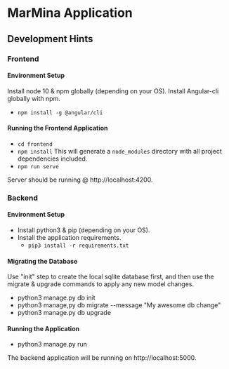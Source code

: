 # MarMina Application

## Development Hints

### Frontend

#### Environment Setup

Install node 10 & npm globally (depending on your OS).
Install Angular-cli globally with npm.
- `npm install -g @angular/cli`

#### Running the Frontend Application

   - `cd frontend`
   - `npm install`
    This will generate a `node_modules` directory with all project dependencies included.
   - `npm run serve`

Server should be running @ http://localhost:4200.

### Backend

#### Environment Setup

- Install python3 & pip (depending on your OS).
- Install the application requirements.
  - `pip3 install -r requirements.txt`

#### Migrating the Database

Use "init" step to create the local sqlite database first, and then use the migrate & upgrade commands to apply any new model changes.

- python3 manage.py db init
- python3 manage,py db migrate --message "My awesome db change"
- python3 manage.py db upgrade

#### Running the Application

- python3 manage.py run

The backend application will be running on http://localhost:5000.
